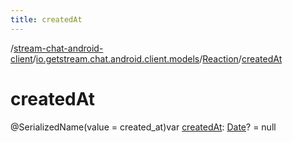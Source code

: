 ```yaml
---
title: createdAt
---
```

/[stream-chat-android-client](../../index.md)/[io.getstream.chat.android.client.models](../index.md)/[Reaction](index.md)/[createdAt](createdAt.md)  
  
  
  
# createdAt  
@SerializedName(value = created_at)var [createdAt](createdAt.md): [Date](https://developer.android.com/reference/kotlin/java/util/Date.html)? = null
